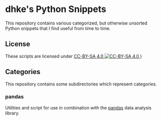 # dhke's Python Snippets

This repository contains various categorized, but otherwise unsorted Python snippets
that I find useful from time to time.

## License

These scripts are licensed under [CC-BY-SA 4.0 ![CC-BY-SA 4.0](https://i.creativecommons.org/l/by-sa/4.0/88x31.png) ](https://creativecommons.org/licenses/by-sa/4.0/))

## Categories

This repository contains some subdirectories which represent categories.

### pandas

Utilities and script for use in combination with the [pandas](https://pandas.pydata.org/) data analysis library.
